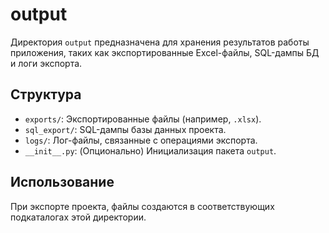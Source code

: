 # output

Директория `output` предназначена для хранения результатов работы приложения, таких как экспортированные Excel-файлы, SQL-дампы БД и логи экспорта.

## Структура

* `exports/`: Экспортированные файлы (например, `.xlsx`).
* `sql_export/`: SQL-дампы базы данных проекта.
* `logs/`: Лог-файлы, связанные с операциями экспорта.
* `__init__.py`: (Опционально) Инициализация пакета `output`.

## Использование

При экспорте проекта, файлы создаются в соответствующих подкаталогах этой директории.

